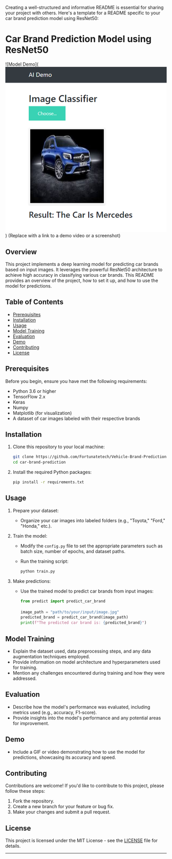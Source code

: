 Creating a well-structured and informative README is essential for sharing your project with others. Here's a template for a README specific to your car brand prediction model using ResNet50:

# Car Brand Prediction Model using ResNet50

![Model Demo](![Alt text](<car pred.png>)) (Replace with a link to a demo video or a screenshot)

## Overview

This project implements a deep learning model for predicting car brands based on input images. It leverages the powerful ResNet50 architecture to achieve high accuracy in classifying various car brands. This README provides an overview of the project, how to set it up, and how to use the model for predictions.

## Table of Contents

- [Prerequisites](#prerequisites)
- [Installation](#installation)
- [Usage](#usage)
- [Model Training](#model-training)
- [Evaluation](#evaluation)
- [Demo](#demo)
- [Contributing](#contributing)
- [License](#license)

## Prerequisites

Before you begin, ensure you have met the following requirements:

- Python 3.6 or higher
- TensorFlow 2.x
- Keras
- Numpy
- Matplotlib (for visualization)
- A dataset of car images labeled with their respective brands

## Installation

1. Clone this repository to your local machine:

   ```bash
   git clone https://github.com/Fortunatetech/Vehicle-Brand-Prediction-Deep-Learning-Project-with-Deployment.git
   cd car-brand-prediction
   ```

2. Install the required Python packages:

   ```bash
   pip install -r requirements.txt
   ```

## Usage

1. Prepare your dataset:

   - Organize your car images into labeled folders (e.g., "Toyota," "Ford," "Honda," etc.).

2. Train the model:

   - Modify the `config.py` file to set the appropriate parameters such as batch size, number of epochs, and dataset paths.

   - Run the training script:

     ```bash
     python train.py
     ```

3. Make predictions:

   - Use the trained model to predict car brands from input images:

     ```python
     from predict import predict_car_brand

     image_path = "path/to/your/input/image.jpg"
     predicted_brand = predict_car_brand(image_path)
     print(f"The predicted car brand is: {predicted_brand}")
     ```

## Model Training

- Explain the dataset used, data preprocessing steps, and any data augmentation techniques employed.
- Provide information on model architecture and hyperparameters used for training.
- Mention any challenges encountered during training and how they were addressed.

## Evaluation

- Describe how the model's performance was evaluated, including metrics used (e.g., accuracy, F1-score).
- Provide insights into the model's performance and any potential areas for improvement.

## Demo

- Include a GIF or video demonstrating how to use the model for predictions, showcasing its accuracy and speed.

## Contributing

Contributions are welcome! If you'd like to contribute to this project, please follow these steps:

1. Fork the repository.
2. Create a new branch for your feature or bug fix.
3. Make your changes and submit a pull request.

## License

This project is licensed under the MIT License - see the [LICENSE](LICENSE) file for details.

---
